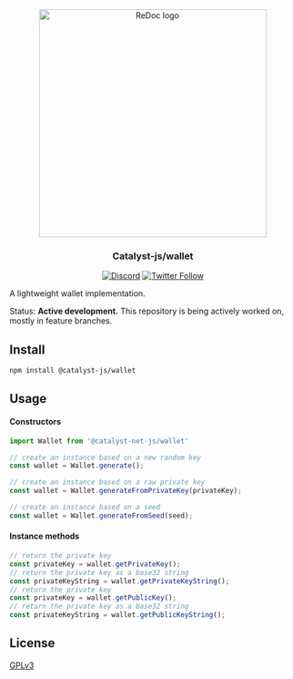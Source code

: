 <div align="center">
  <img alt="ReDoc logo" src="https://raw.githubusercontent.com/catalyst-network/Community/master/media-pack/logo.png" width="400px" />

  ### Catalyst-js/wallet
 
[![Discord](https://img.shields.io/discord/629667101774446593?color=blueviolet&label=discord)](https://discord.gg/anTP7xm)
[![Twitter Follow](https://img.shields.io/twitter/follow/catalystnetorg?style=social)](https://twitter.com/catalystnetorg)
</div>
A lightweight wallet implementation.

Status: **Active development.** This repository is being actively worked on, mostly in feature branches. 
## Install
`npm install @catalyst-js/wallet`
## Usage
#### Constructors
```javascript
import Wallet from '@catalyst-net-js/wallet'

// create an instance based on a new random key
const wallet = Wallet.generate();

// create an instance based on a raw private key
const wallet = Wallet.generateFromPrivateKey(privateKey);

// create an instance based on a seed
const wallet = Wallet.generateFromSeed(seed);

```
#### Instance methods
```javascript
// return the private key
const privateKey = wallet.getPrivateKey(); 
// return the private key as a base32 string
const privateKeyString = wallet.getPrivateKeyString(); 
// return the private key
const privateKey = wallet.getPublicKey(); 
// return the private key as a base32 string
const privateKeyString = wallet.getPublicKeyString(); 
```
## License

[GPLv3](LICENSE)